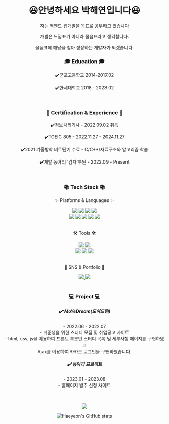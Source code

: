 <div align=center>
  <h1>😃안녕하세요 박해연입니다😃</h1>
  <p>저는 백엔드 웹개발을 목표로 공부하고 있습니다</p>
	<p>개발은 느낌표가 아니라 물음표라고 생각합니다.</p>
	<p>물음표에 해답을 찾아 성장하는 개발자가 되겠습니다.</p>
</div>
<div align=center>
	<h3>🎓 Education 🎓</h3>
	<p> ✔️군포고등학교 2014-2017.02</p>
	<p> ✔️한세대학교 2018 - 2023.02</p>
</div>
<br>
<div align=center>
	<h3>📜 Certification & Experience 📜</h3>
  <p> ✔️정보처리기사 - 2022.09.02 취득</p>
  <p> ✔️TOEIC 805 - 2022.11.27 - 2024.11.27</p>
  <p> ✔️2021 겨울방학 비트단기 수료 - C/C++/자료구조와 알고리즘 학습</p>
	<p> ✔️개발 동아리 '감자'부원 - 2022.09 - Present</p>
</div>
<br>
<div align=center>
	<h3>📚 Tech Stack 📚</h3>
	<p>✨ Platforms & Languages ✨</p>
</div>
<div align="center">
	<img src="https://img.shields.io/badge/Java-007396?style=flat&logo=Conda-Forge&logoColor=white" />
	<img src="https://img.shields.io/badge/HTML5-E34F26?style=flat&logo=HTML5&logoColor=white" />
	<img src="https://img.shields.io/badge/CSS3-1572B6?style=flat&logo=CSS3&logoColor=white" />
	<img src="https://img.shields.io/badge/JavaScript-F7DF1E?style=flat&logo=JavaScript&logoColor=white" />
	<br>
	<img src="https://img.shields.io/badge/C-A8B9CC?style=flat&logo=C&logoColor=white"/>
	<img src="https://img.shields.io/badge/Python-3776AB?style=flat&logo=Python&logoColor=white"/>
	<img src="https://img.shields.io/badge/Spring-6DB33F?style=flat&logo=Spring&logoColor=white" />
	<img src="https://img.shields.io/badge/Oracle%20SQL-F80000?style=flat&logo=Oracle&logoColor=white" />
	<img src="https://img.shields.io/badge/MySQL-4479A1?style=flat&logo=MySQL&logoColor=white" />
</div>
<br>
<div align=center>
	<p>🛠 Tools 🛠</p>
</div>
<div align=center>
	<img src="https://img.shields.io/badge/Eclipse%20IDE-2C2255?style=flat&logo=EclipseIDE&logoColor=white" />
	<img src="https://img.shields.io/badge/Visual%20Studio%20Code-007ACC?style=flat&logo=VisualStudioCode&logoColor=white" />
	<br>
	<img src="https://img.shields.io/badge/Tomcat-F8DC75?style=flat&logo=ApacheTomcat&logoColor=white" />
	<img src="https://img.shields.io/badge/AWS-232F3E?style=flat&logo=AmazonAWS&logoColor=white" />
	<img src="https://img.shields.io/badge/GitHub-181717?style=flat&logo=GitHub&logoColor=white" />
</div>
<br>
<div align=center>
	<p>🎨 SNS & Portfolio 🎨</p>
</div>
<div align=center>
	<a href="yeon99016@gmail.com">
		<img src="https://img.shields.io/badge/Mail-30B980?style=flat&logo=Gmail&logoColor=white" />
	</a>
	<a href="https://www.notion.so/d5909dfd78704b95af559ef695bdbe10">
		<img src="https://img.shields.io/badge/Notion-000000?style=flat&logo=Notion&logoColor=white" />
	</a>
	<br>
</div>
<br>
<div align=center>
	<h3>💻 Project 💻</h3>
	
<div align="center">
	<h5> ✔️ MoYeDream(모여드림) </h5>
		<p>- 2022.06 - 2022.07 <br>
		- 취준생을 위한 스터디 모집 및 취업공고 사이트 <br>
		- html, css, js을 이용하여 프론트 부분인 스터디 목록 및 세부사항 페이지를 구현하였고<br>Ajax를 이용하여 카카오 로그인을 구현하였습니다.<br></p>
</div>
	
<div align="center">
	<h5> ✔️ 동아리 프로젝트 </h5>
		<p>- 2023.01 - 2023.08 <br>
		- 홈페이지 발주 신청 사이트 <br>
  		
	
</div>
</div>
<br>
<div align=center>
	<br>
<img src="https://github-readme-stats.vercel.app/api/top-langs/?username=haeyeon0106&layout=compact&theme=tokyonight">
	<br>

	
![Haeyeon's GitHub stats](https://github-readme-stats.vercel.app/api?username=haeyeon0106&show_icons=true&theme=dracula)
</div>
  
